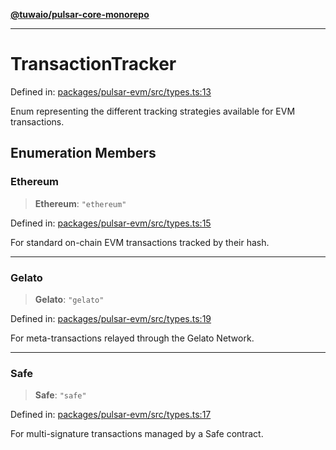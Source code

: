 [**@tuwaio/pulsar-core-monorepo**](../../../README.md)

***

# TransactionTracker

Defined in: [packages/pulsar-evm/src/types.ts:13](https://github.com/TuwaIO/pulsar-core/blob/44f872c8f9b5fcd7d79be45723669fe08a279bbb/packages/pulsar-evm/src/types.ts#L13)

Enum representing the different tracking strategies available for EVM transactions.

## Enumeration Members

### Ethereum

> **Ethereum**: `"ethereum"`

Defined in: [packages/pulsar-evm/src/types.ts:15](https://github.com/TuwaIO/pulsar-core/blob/44f872c8f9b5fcd7d79be45723669fe08a279bbb/packages/pulsar-evm/src/types.ts#L15)

For standard on-chain EVM transactions tracked by their hash.

***

### Gelato

> **Gelato**: `"gelato"`

Defined in: [packages/pulsar-evm/src/types.ts:19](https://github.com/TuwaIO/pulsar-core/blob/44f872c8f9b5fcd7d79be45723669fe08a279bbb/packages/pulsar-evm/src/types.ts#L19)

For meta-transactions relayed through the Gelato Network.

***

### Safe

> **Safe**: `"safe"`

Defined in: [packages/pulsar-evm/src/types.ts:17](https://github.com/TuwaIO/pulsar-core/blob/44f872c8f9b5fcd7d79be45723669fe08a279bbb/packages/pulsar-evm/src/types.ts#L17)

For multi-signature transactions managed by a Safe contract.

